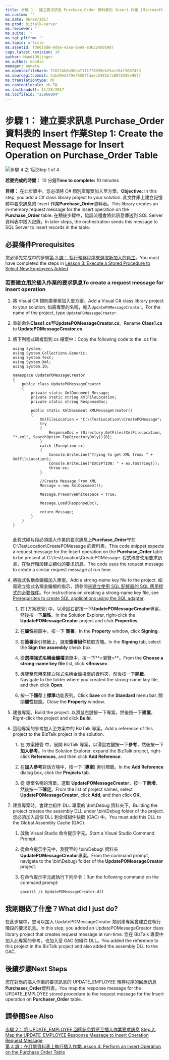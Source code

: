 ```yaml
---
title: 步驟 1： 建立要求訊息 Purchase_Order 資料表的 Insert 作業 |Microsoft 文件
ms.custom: ''
ms.date: 06/08/2017
ms.prod: biztalk-server
ms.reviewer: ''
ms.suite: ''
ms.tgt_pltfrm: ''
ms.topic: article
ms.assetid: fde018d8-9d9a-42ea-8ee9-e3632450b9d7
caps.latest.revision: 10
author: MandiOhlinger
ms.author: mandia
manager: anneta
ms.openlocfilehash: 71021bb0a9bbb71f17f0899e625ac184f9087429
ms.sourcegitcommit: 5abd0ed3f9e4858ffaaec5481bfa8878595e95f7
ms.translationtype: MT
ms.contentlocale: zh-TW
ms.lasthandoff: 11/28/2017
ms.locfileid: "25966004"
---
```

# <a name="step-1-create-the-request-message-for-insert-operation-on-purchaseorder-table"></a><span data-ttu-id="679dd-102">步驟 1： 建立要求訊息 Purchase_Order 資料表的 Insert 作業</span><span class="sxs-lookup"><span data-stu-id="679dd-102">Step 1: Create the Request Message for Insert Operation on Purchase_Order Table</span></span>
<span data-ttu-id="679dd-103">![步驟 4 之 1](../../adapters-and-accelerators/adapter-oracle-ebs/media/step-1of4.gif "Step_1of4")</span><span class="sxs-lookup"><span data-stu-id="679dd-103">![Step 1 of 4](../../adapters-and-accelerators/adapter-oracle-ebs/media/step-1of4.gif "Step_1of4")</span></span>  
  
 <span data-ttu-id="679dd-104">**若要完成的時間：** 10 分鐘</span><span class="sxs-lookup"><span data-stu-id="679dd-104">**Time to complete:** 10 minutes</span></span>  
  
 <span data-ttu-id="679dd-105">**目標：** 在此步驟中，您必須將 C# 類別庫專案加入至方案。</span><span class="sxs-lookup"><span data-stu-id="679dd-105">**Objective:** In this step, you add a C# class library project to your solution.</span></span> <span data-ttu-id="679dd-106">此文件庫上建立記憶體中要求訊息的 Insert 作業**Purchase_Order**資料表。</span><span class="sxs-lookup"><span data-stu-id="679dd-106">This library creates an in-memory request message for the Insert operation on the **Purchase_Order** table.</span></span> <span data-ttu-id="679dd-107">在稍後步驟中，協調流程會將此訊息傳送到 SQL Server 資料表中插入記錄。</span><span class="sxs-lookup"><span data-stu-id="679dd-107">In later steps, the orchestration sends this message to SQL Server to insert records in the table.</span></span>  
  
## <a name="prerequisites"></a><span data-ttu-id="679dd-108">必要條件</span><span class="sxs-lookup"><span data-stu-id="679dd-108">Prerequisites</span></span>  
 <span data-ttu-id="679dd-109">您必須先完成中的步驟[第 3 課： 執行預存程序來選取新加入的員工](../../adapters-and-accelerators/adapter-sql/lesson-3-execute-a-stored-procedure-to-select-new-employees-added.md)。</span><span class="sxs-lookup"><span data-stu-id="679dd-109">You must have completed the steps in [Lesson 3: Execute a Stored Procedure to Select New Employees Added](../../adapters-and-accelerators/adapter-sql/lesson-3-execute-a-stored-procedure-to-select-new-employees-added.md).</span></span>  
  
### <a name="to-create-a-request-message-for-insert-operation"></a><span data-ttu-id="679dd-110">若要建立用於插入作業的要求訊息</span><span class="sxs-lookup"><span data-stu-id="679dd-110">To create a request message for Insert operation</span></span>  
  
1.  <span data-ttu-id="679dd-111">將 Visual C# 類別庫專案加入至方案。</span><span class="sxs-lookup"><span data-stu-id="679dd-111">Add a Visual C# class library project to your solution.</span></span> <span data-ttu-id="679dd-112">如需專案的名稱，輸入`UpdatePOMessageCreator`。</span><span class="sxs-lookup"><span data-stu-id="679dd-112">For the name of the project, type `UpdatePOMessageCreator`.</span></span>  
  
2.  <span data-ttu-id="679dd-113">重新命名**Class1.cs**至**UpdatePOMessageCreator.cs**。</span><span class="sxs-lookup"><span data-stu-id="679dd-113">Rename **Class1.cs** to **UpdatePOMessageCreator.cs**.</span></span>  
  
3.  <span data-ttu-id="679dd-114">將下列程式碼複製到.cs 檔案中：</span><span class="sxs-lookup"><span data-stu-id="679dd-114">Copy the following code to the .cs file:</span></span>  
  
    ```  
    using System;  
    using System.Collections.Generic;  
    using System.Text;  
    using System.Xml;  
    using System.IO;  
  
    namespace UpdatePOMessageCreator  
    {  
        public class UpdatePOMessageCreator  
        {  
            private static XmlDocument Message;  
            private static string XmlFileLocation;  
            private static string ResponseDoc;  
  
            public static XmlDocument XMLMessageCreator()  
            {  
                XmlFileLocation = "C:\\TestLocation\\CreatePOMessage";  
                try  
                {  
                    ResponseDoc = (Directory.GetFiles(XmlFileLocation, "*.xml", SearchOption.TopDirectoryOnly))[0];  
                }  
                catch (Exception ex)  
                {  
                    Console.WriteLine("Trying to get XML from: " + XmlFileLocation);  
                    Console.WriteLine("EXCEPTION: " + ex.ToString());  
                    throw ex;  
                }  
  
                //Create Message From XML  
                Message = new XmlDocument();  
  
                Message.PreserveWhitespace = true;  
  
                Message.Load(ResponseDoc);  
  
                return Message;  
            }  
        }  
    }  
  
    ```  
  
     <span data-ttu-id="679dd-115">此程式碼片段必須插入作業的要求訊息上**Purchase_Order**守在 C:\TestLocation\CreatePOMessage 的資料表。</span><span class="sxs-lookup"><span data-stu-id="679dd-115">This code snippet expects a request message for the Insert operation on the **Purchase_Order** table to be present at C:\TestLocation\CreatePOMessage.</span></span> <span data-ttu-id="679dd-116">程式碼會使用要求訊息，在執行階段建立類似的要求訊息。</span><span class="sxs-lookup"><span data-stu-id="679dd-116">The code uses the request message to create a similar request message at run time.</span></span>  
  
4.  <span data-ttu-id="679dd-117">將強式名稱金鑰檔加入專案。</span><span class="sxs-lookup"><span data-stu-id="679dd-117">Add a strong-name key file to the project.</span></span> <span data-ttu-id="679dd-118">如需建立強式名稱金鑰檔的指示，請參閱[來建立使用 SQL 配接器的 SQL 應用程式的必要條件](../../adapters-and-accelerators/adapter-sql/prerequisites-to-create-sql-applications-using-the-sql-adapter.md)。</span><span class="sxs-lookup"><span data-stu-id="679dd-118">For instructions on creating a strong-name key file, see [Prerequisites to create SQL applications using the SQL adapter](../../adapters-and-accelerators/adapter-sql/prerequisites-to-create-sql-applications-using-the-sql-adapter.md).</span></span>  
  
    1.  <span data-ttu-id="679dd-119">在 [方案總管] 中，以滑鼠右鍵按一下**UpdatePOMessageCreator**專案，然後按一下**屬性**。</span><span class="sxs-lookup"><span data-stu-id="679dd-119">In the Solution Explorer, right-click the **UpdatePOMessageCreator** project and click **Properties**.</span></span>  
  
    2.  <span data-ttu-id="679dd-120">在**屬性**視窗中，按一下 **簽署**。</span><span class="sxs-lookup"><span data-stu-id="679dd-120">In the **Property** window, click **Signing**.</span></span>  
  
    3.  <span data-ttu-id="679dd-121">在**簽署**索引標籤上，選取**簽署組件**核取方塊。</span><span class="sxs-lookup"><span data-stu-id="679dd-121">In the **Signing** tab, select the **Sign the assembly** check box.</span></span>  
  
    4.  <span data-ttu-id="679dd-122">從**選擇強式名稱金鑰檔**清單中，按一下**\<瀏覽\>**。</span><span class="sxs-lookup"><span data-stu-id="679dd-122">From the **Choose a strong-name key file** list, click **\<Browse\>**.</span></span>  
  
    5.  <span data-ttu-id="679dd-123">導覽至您用來建立強式名稱金鑰檔案的資料夾，然後按一下**開啟**。</span><span class="sxs-lookup"><span data-stu-id="679dd-123">Navigate to the folder where you created the strong-name key file, and then click **Open**.</span></span>  
  
    6.  <span data-ttu-id="679dd-124">按一下**儲存**上**標準**功能表列。</span><span class="sxs-lookup"><span data-stu-id="679dd-124">Click **Save** on the **Standard** menu bar.</span></span> <span data-ttu-id="679dd-125">關閉**屬性**視窗。</span><span class="sxs-lookup"><span data-stu-id="679dd-125">Close the **Property** window.</span></span>  
  
5.  <span data-ttu-id="679dd-126">建置專案。</span><span class="sxs-lookup"><span data-stu-id="679dd-126">Build the project.</span></span> <span data-ttu-id="679dd-127">以滑鼠右鍵按一下專案，然後按一下**建置**。</span><span class="sxs-lookup"><span data-stu-id="679dd-127">Right-click the project and click **Build**.</span></span>  
  
6.  <span data-ttu-id="679dd-128">這個專案的參考加入至方案中的 BizTalk 專案。</span><span class="sxs-lookup"><span data-stu-id="679dd-128">Add a reference of this project to the BizTalk project in the solution.</span></span>  
  
    1.  <span data-ttu-id="679dd-129">在 方案總管 中，展開 BizTalk 專案，以滑鼠右鍵按一下**參考**，然後按一下 **加入參考**。</span><span class="sxs-lookup"><span data-stu-id="679dd-129">In the Solution Explorer, expand the BizTalk project, right-click **References**, and then click **Add Reference**.</span></span>  
  
    2.  <span data-ttu-id="679dd-130">在**加入參考**對話方塊中，按一下 [**專案**] 索引標籤。</span><span class="sxs-lookup"><span data-stu-id="679dd-130">In the **Add Reference** dialog box, click the **Projects** tab.</span></span>  
  
    3.  <span data-ttu-id="679dd-131">從 專案名稱的清單，選取  **UpdatePOMessageCreator**，按一下**新增**，然後按一下**確定**。</span><span class="sxs-lookup"><span data-stu-id="679dd-131">From the list of project names, select **UpdatePOMessageCreator**, click **Add**, and then click **OK**.</span></span>  
  
7.  <span data-ttu-id="679dd-132">建置專案時，會建立組件 DLL 專案的 \bin\Debug 資料夾下。</span><span class="sxs-lookup"><span data-stu-id="679dd-132">Building the project creates the assembly DLL under \bin\Debug folder of the project.</span></span> <span data-ttu-id="679dd-133">您必須加入這個 DLL 到全域組件快取 (GAC) 中。</span><span class="sxs-lookup"><span data-stu-id="679dd-133">You must add this DLL to the Global Assembly Cache (GAC).</span></span>  
  
    1.  <span data-ttu-id="679dd-134">啟動 Visual Studio 命令提示字元。</span><span class="sxs-lookup"><span data-stu-id="679dd-134">Start a Visual Studio Command Prompt.</span></span>  
  
    2.  <span data-ttu-id="679dd-135">從命令提示字元中，瀏覽至的 \bin\Debug\ 資料夾**UpdatePOMessageCreator**專案。</span><span class="sxs-lookup"><span data-stu-id="679dd-135">From the command prompt, navigate to the \bin\Debug\ folder of the **UpdatePOMessageCreator** project.</span></span>  
  
    3.  <span data-ttu-id="679dd-136">在命令提示字元處執行下列命令：</span><span class="sxs-lookup"><span data-stu-id="679dd-136">Run the following command on the command prompt:</span></span>  
  
        ```  
        gacutil /i UpdatePOMessageCreator.dll  
        ```  
  
## <a name="what-did-i-just-do"></a><span data-ttu-id="679dd-137">我剛剛做了什麼？</span><span class="sxs-lookup"><span data-stu-id="679dd-137">What did I just do?</span></span>  
 <span data-ttu-id="679dd-138">在此步驟中，您可以加入 UpdatePOMessageCreator 類別庫專案會建立在執行階段的要求訊息。</span><span class="sxs-lookup"><span data-stu-id="679dd-138">In this step, you added an UpdatePOMessageCreator class library project that creates request message at run-time.</span></span> <span data-ttu-id="679dd-139">您在 BizTalk 專案中加入此專案的參考，也加入至 GAC 的組件 DLL。</span><span class="sxs-lookup"><span data-stu-id="679dd-139">You added the reference to this project in the BizTalk project and also added the assembly DLL to the GAC.</span></span>  
  
## <a name="next-steps"></a><span data-ttu-id="679dd-140">後續步驟</span><span class="sxs-lookup"><span data-stu-id="679dd-140">Next Steps</span></span>  
 <span data-ttu-id="679dd-141">您在對應的插入作業的要求訊息的 UPDATE_EMPLOYEE 預存程序的回應訊息**Purchaser_Order**資料表。</span><span class="sxs-lookup"><span data-stu-id="679dd-141">You map the response message for the UPDATE_EMPLOYEE stored procedure to the request message for the Insert operation on **Purchaser_Order** table.</span></span>  
  
## <a name="see-also"></a><span data-ttu-id="679dd-142">請參閱</span><span class="sxs-lookup"><span data-stu-id="679dd-142">See Also</span></span>  
 <span data-ttu-id="679dd-143">[步驟 2： 將 UPDATE_EMPLOYEE 回應訊息對應至插入作業要求訊息](../../adapters-and-accelerators/adapter-sql/step-2-map-update_employee-response-to-insert-operation-request.md) </span><span class="sxs-lookup"><span data-stu-id="679dd-143">[Step 2: Map the UPDATE_EMPLOYEE Response Message to Insert Operation Request Message](../../adapters-and-accelerators/adapter-sql/step-2-map-update_employee-response-to-insert-operation-request.md) </span></span>  
 [<span data-ttu-id="679dd-144">第 4 課：在訂單資料表上執行插入作業</span><span class="sxs-lookup"><span data-stu-id="679dd-144">Lesson 4: Perform an Insert Operation on the Purchase Order Table</span></span>](../../adapters-and-accelerators/adapter-sql/lesson-4-perform-an-insert-operation-on-the-purchase-order-table.md)